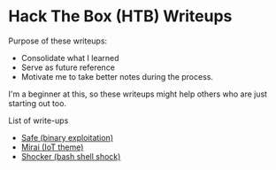 # Hack The Box (HTB) Writeups

Purpose of these writeups: 

* Consolidate what I learned
* Serve as future reference
* Motivate me to take better notes during the process.

I'm a beginner at this, so these writeups might help others who are just starting out too.

List of write-ups

* [Safe (binary exploitation)](https://github.com/galenlim/hackthebox-htb-writeups/blob/master/safe.md)
* [Mirai (IoT theme)](https://github.com/galenlim/hackthebox-htb-writeups/blob/master/mirai.md)
* [Shocker (bash shell shock)](https://github.com/galenlim/hackthebox-htb-writeups/blob/master/shocker.md)
